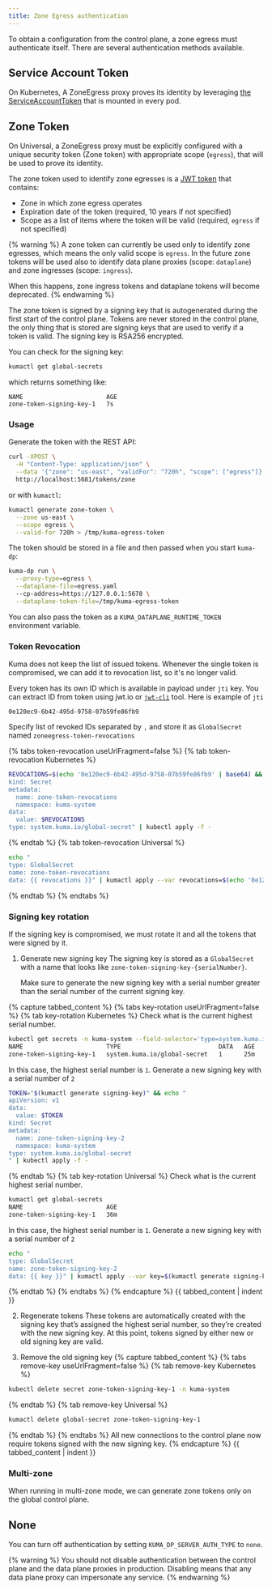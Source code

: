 ```yaml
---
title: Zone Egress authentication
---
```


To obtain a configuration from the control plane, a zone egress must
authenticate itself.
There are several authentication methods available.

## Service Account Token

On Kubernetes, A ZoneEgress proxy proves its identity by leveraging
[the ServiceAccountToken](https://kubernetes.io/docs/reference/access-authn-authz/service-accounts-admin/#service-account-automation)
that is mounted in every pod.

## Zone Token

On Universal, a ZoneEgress proxy must be explicitly configured with a unique
security token (Zone token) with appropriate scope (`egress`), that will be used
to prove its identity.

The zone token used to identify zone egresses is a [JWT token](https://jwt.io)
that contains:
* Zone in which zone egress operates
* Expiration date of the token (required, 10 years if not specified)
* Scope as a list of items where the token will be valid (required, `egress`
  if not specified)

{% warning %}
A zone token can currently be used only to identify zone egresses, which means
the only valid scope is `egress`.  In the future zone tokens will be used also
to identify data plane proxies (scope: `dataplane`) and zone ingresses
(scope: `ingress`).

When this happens, zone ingress tokens and dataplane tokens will become
deprecated. 
{% endwarning %}

The zone token is signed by a signing key that is autogenerated during the first
start of the control plane.
Tokens are never stored in the control plane, the only thing that is stored are
signing keys that are used to verify if a token is valid.
The signing key is RSA256 encrypted.

You can check for the signing key:
```sh
kumactl get global-secrets
```
which returns something like:
```
NAME                       AGE
zone-token-signing-key-1   7s
```

### Usage

Generate the token with the REST API:
```bash
curl -XPOST \
  -H "Content-Type: application/json" \
  --data '{"zone": "us-east", "validFor": "720h", "scope": ["egress"]}' \
  http://localhost:5681/tokens/zone
```

or with `kumactl`:
```bash
kumactl generate zone-token \
  --zone us-east \
  --scope egress \
  --valid-for 720h > /tmp/kuma-egress-token
``` 

The token should be stored in a file and then passed when you start `kuma-dp`:
```bash
kuma-dp run \
  --proxy-type=egress \
  --dataplane-file=egress.yaml
  --cp-address=https://127.0.0.1:5678 \
  --dataplane-token-file=/tmp/kuma-egress-token
```

You can also pass the token as a `KUMA_DATAPLANE_RUNTIME_TOKEN` environment
variable.

### Token Revocation

Kuma does not keep the list of issued tokens. Whenever the single token is
compromised, we can add it to revocation list, so it's no longer valid.

Every token has its own ID which is available in payload under `jti` key.
You can extract ID from token using jwt.io or
[`jwt-cli`](https://www.npmjs.com/package/jwt-cli) tool.
Here is example of `jti`
```
0e120ec9-6b42-495d-9758-07b59fe86fb9
```

Specify list of revoked IDs separated by `,` and store it as `GlobalSecret`
named `zoneegress-token-revocations`

{% tabs token-revocation useUrlFragment=false %}
{% tab token-revocation Kubernetes %}
```sh
REVOCATIONS=$(echo '0e120ec9-6b42-495d-9758-07b59fe86fb9' | base64) && echo "apiVersion: v1
kind: Secret
metadata:
  name: zone-token-revocations
  namespace: kuma-system 
data:
  value: $REVOCATIONS
type: system.kuma.io/global-secret" | kubectl apply -f -
```
{% endtab %}
{% tab token-revocation Universal %}
```sh
echo "
type: GlobalSecret
name: zone-token-revocations
data: {{ revocations }}" | kumactl apply --var revocations=$(echo '0e120ec9-6b42-495d-9758-07b59fe86fb9' | base64) -f -
```
{% endtab %}
{% endtabs %}

### Signing key rotation

If the signing key is compromised, we must rotate it and all the tokens that were
signed by it.

1. Generate new signing key
   The signing key is stored as a `GlobalSecret` with a name that looks like
   `zone-token-signing-key-{serialNumber}`.

   Make sure to generate the new signing key with a serial number greater than
   the serial number of the current signing key.

{% capture tabbed_content %}
{% tabs key-rotation useUrlFragment=false %}
{% tab key-rotation Kubernetes %}
Check what is the current highest serial number.

```sh
kubectl get secrets -n kuma-system --field-selector='type=system.kuma.io/global-secret'
NAME                       TYPE                           DATA   AGE
zone-token-signing-key-1   system.kuma.io/global-secret   1      25m
```

In this case, the highest serial number is `1`. Generate a new signing key
with a serial number of `2`
```sh
TOKEN="$(kumactl generate signing-key)" && echo "
apiVersion: v1
data:
  value: $TOKEN
kind: Secret
metadata:
  name: zone-token-signing-key-2
  namespace: kuma-system
type: system.kuma.io/global-secret
" | kubectl apply -f -
```

{% endtab %}
{% tab key-rotation Universal %}
Check what is the current highest serial number.
```sh
kumactl get global-secrets
NAME                       AGE
zone-token-signing-key-1   36m
```

In this case, the highest serial number is `1`. Generate a new signing key 
with a serial number of `2`
```sh
echo "
type: GlobalSecret
name: zone-token-signing-key-2
data: {{ key }}" | kumactl apply --var key=$(kumactl generate signing-key) -f -
```
{% endtab %}
{% endtabs %}
{% endcapture %}
{{ tabbed_content | indent }}

2. Regenerate tokens
   These tokens are automatically created with
   the signing key that’s assigned the highest serial number, so they’re created
   with the new signing key.
   At this point, tokens signed by either new or old signing key are valid.

3. Remove the old signing key
{% capture tabbed_content %}
{% tabs remove-key useUrlFragment=false %}
{% tab remove-key Kubernetes %}
```sh
kubectl delete secret zone-token-signing-key-1 -n kuma-system
```
{% endtab %}
{% tab remove-key Universal %}
```sh
kumactl delete global-secret zone-token-signing-key-1
```
{% endtab %}
{% endtabs %}
All new connections to the control plane now require tokens signed with
the new signing key.
{% endcapture %}
{{ tabbed_content | indent }}

### Multi-zone

When running in multi-zone mode, we can generate zone tokens only on the global
control plane.

## None
You can turn off authentication by setting `KUMA_DP_SERVER_AUTH_TYPE` to `none`.

{% warning %}
You should not disable authentication between the control plane and
the data plane proxies in production. Disabling means that any data plane proxy
can impersonate any service.
{% endwarning %}
